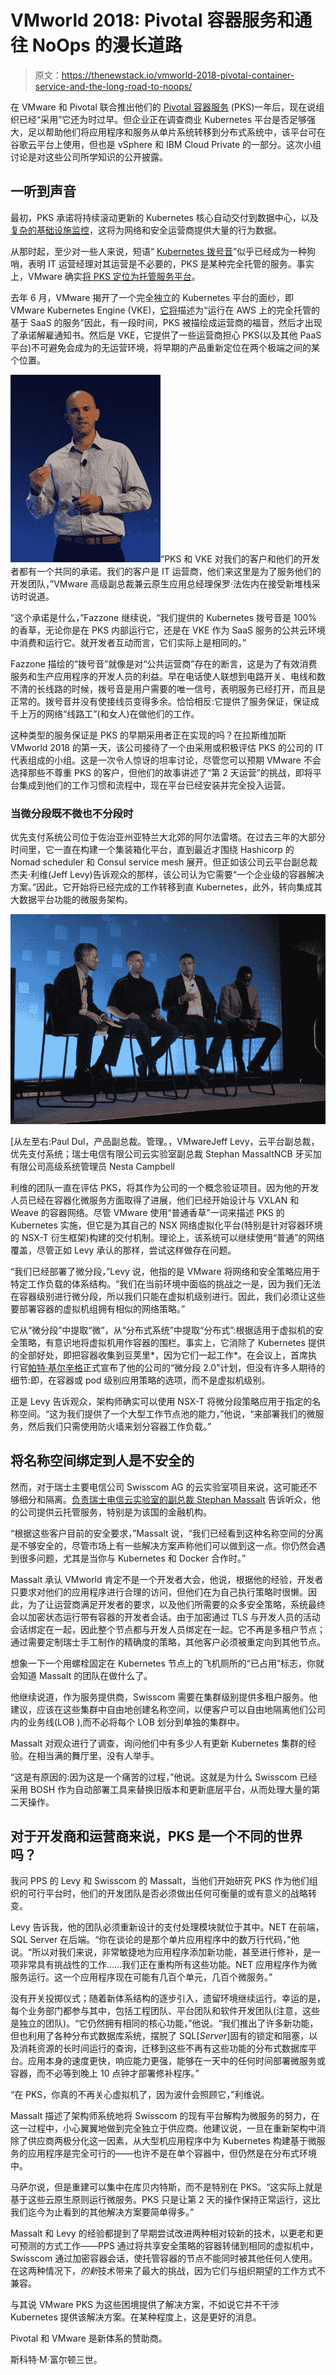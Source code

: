 # VMworld 2018: Pivotal 容器服务和通往 NoOps 的漫长道路

> 原文：<https://thenewstack.io/vmworld-2018-pivotal-container-service-and-the-long-road-to-noops/>

在 VMware 和 Pivotal 联合推出他们的 [Pivotal 容器服务](https://pivotal.io/platform/pivotal-container-service) (PKS)一年后，现在说组织已经“采用”它还为时过早。但企业正在调查商业 Kubernetes 平台是否足够强大，足以帮助他们将应用程序和服务从单片系统转移到分布式系统中，该平台可在谷歌云平台上使用，但也是 vSphere 和 IBM Cloud Private 的一部分。这次小组讨论是对这些公司所学知识的公开披露。

## 一听到声音

最初，PKS 承诺将持续滚动更新的 Kubernetes 核心自动交付到数据中心，以及[复杂的基础设施监控](https://thenewstack.io/vmware-pivotals-pks-distribution-marries-kubernetes-bosh/)，这将为网络和安全运营商提供大量的行为数据。

从那时起，至少对一些人来说，短语“ [Kubernetes 拨号音](https://thenewstack.io/vmworld-2018-whos-responsible-for-programmable-infrastructure/)”似乎已经成为一种狗哨，表明 IT 运营经理对其运营是不必要的，PKS 是某种完全托管的服务。事实上，VMware 确实[将 PKS 定位为托管服务平台](https://siliconangle.com/2018/06/28/vmware-updates-pivotal-container-service-latest-kubernetes-release/)。

去年 6 月，VMware 揭开了一个完全独立的 Kubernetes 平台的面纱，即 VMware Kubernetes Engine (VKE)，[它将](https://cloud.vmware.com/community/2018/06/26/pks-vke-consistent-kubernetes-experience-developers-operations-flexibility-control/)描述为“运行在 AWS 上的完全托管的基于 SaaS 的服务”因此，有一段时间，PKS 被描绘成运营商的福音，然后才出现了承诺解雇通知书。然后是 VKE，它提供了一些运营商担心 PKS(以及其他 PaaS 平台)不可避免会成为的无运营环境，将早期的产品重新定位在两个极端之间的某个位置。

[![](img/39d2ae13df78463051cbda835e157d4a.png)](https://cdn.thenewstack.io/media/2018/09/68a796c5-180829-vmworld-2018-day-3-05-paul-fazzone.jpg)“PKS 和 VKE 对我们的客户和他们的开发者都有一个共同的承诺。我们的客户是 IT 运营商，他们来这里是为了服务他们的开发团队，”VMware 高级副总裁兼云原生应用总经理保罗·法佐内在接受新堆栈采访时说道。

“这个承诺是什么，”Fazzone 继续说，“我们提供的 Kubernetes 拨号音是 100%的香草，无论你是在 PKS 内部运行它，还是在 VKE 作为 SaaS 服务的公共云环境中消费和运行它。就开发者互动而言，它们实际上是相同的。”

Fazzone 描绘的“拨号音”就像是对“公共运营商”存在的断言，这是为了有效消费服务和生产应用程序的开发人员的利益。早在电话使人联想到电路开关、电线和数不清的长线路的时候，拨号音是用户需要的唯一信号，表明服务已经打开，而且是正常的。拨号音并没有使接线员变得多余。恰恰相反:它提供了服务保证，保证成千上万的网络“线路工”(和女人)在做他们的工作。

这种类型的服务保证是 PKS 的早期采用者正在实现的吗？在拉斯维加斯 VMworld 2018 的第一天，该公司接待了一个由采用或积极评估 PKS 的公司的 IT 代表组成的小组。这是一次令人惊讶的坦率讨论，尽管您可以预期 VMware 不会选择那些不尊重 PKS 的客户，但他们的故事讲述了“第 2 天运营”的挑战，即将平台集成到他们的工作习惯和流程中，现在平台已经安装并完全投入运营。

### 当微分段既不微也不分段时

优先支付系统公司位于佐治亚州亚特兰大北郊的阿尔法雷塔。在过去三年的大部分时间里，它一直在构建一个集装箱化平台，直到最近才围绕 Hashicorp 的 Nomad scheduler 和 Consul service mesh 展开。但正如该公司云平台副总裁杰夫·利维(Jeff Levy)告诉观众的那样，该公司认为它需要“一个企业级的容器解决方案。”因此，它开始将已经完成的工作转移到直 Kubernetes，此外，转向集成其大数据平台功能的微服务架构。

[![](img/e3e189b01d497ea799be7d48dfb14813.png)](https://cdn.thenewstack.io/media/2018/09/e0f259c3-180827-vmworld-2018-day-1-12-pks-panel.jpg)

[从左至右:Paul Dul，产品副总裁。管理。，VMwareJeff Levy，云平台副总裁，优先支付系统；瑞士电信有限公司云实验室副总裁 Stephan MassaltNCB 牙买加有限公司高级系统管理员 Nesta Campbell

利维的团队一直在评估 PKS，将其作为公司的一个概念验证项目。因为他的开发人员已经在容器化微服务方面取得了进展，他们已经开始设计与 VXLAN 和 Weave 的容器网络。尽管 VMware 使用“普通香草”一词来描述 PKS 的 Kubernetes 实施，但它是为其自己的 NSX 网络虚拟化平台(特别是针对容器环境的 NSX-T 衍生框架)构建的交付机制。理论上，该系统可以继续使用“普通”的网络覆盖，尽管正如 Levy 承认的那样，尝试这样做存在问题。

“我们已经部署了微分段，”Levy 说，他指的是 VMware 将网络和安全策略应用于特定工作负载的体系结构。“我们在当前环境中面临的挑战之一是，因为我们无法在容器级别进行微分段，所以我们只能在虚拟机级别进行。因此，我们必须让这些要部署容器的虚拟机组拥有相似的网络策略。”

它从“微分段”中提取“微”，从“分布式系统”中提取“分布式”:根据适用于虚拟机的安全策略，有意识地将虚拟机用作容器的围栏。事实上，它消除了 Kubernetes 提供的全部好处，即把容器收集到豆荚里*，因为它们一起工作*。在会议上，首席执行官[帕特·基尔辛格](https://www.linkedin.com/in/patgelsinger/)正式宣布了他的公司的“微分段 2.0”计划，但没有许多人期待的细节:即，在容器或 pod 级别应用策略的选项，而不是虚拟机级别。

正是 Levy 告诉观众，架构师确实可以使用 NSX-T 将微分段策略应用于指定的名称空间。“这为我们提供了一个大型工作节点池的能力，”他说，“来部署我们的微服务，然后我们只需使用防火墙来划分容器工作负载。”

## 将名称空间绑定到人是不安全的

然而，对于瑞士主要电信公司 Swisscom AG 的云实验室项目来说，这可能还不够细分和隔离。[负责瑞士电信云实验室的副总裁 Stephan Massalt](https://www.linkedin.com/in/samassalt/) 告诉听众，他的公司提供云托管服务，特别是为该国的金融机构。

“根据这些客户目前的安全要求，”Massalt 说，“我们已经看到这种名称空间的分离是不够安全的，尽管市场上有一些解决方案声称他们可以做到这一点。你仍然会遇到很多问题，尤其是当你与 Kubernetes 和 Docker 合作时。”

Massalt 承认 VMworld 肯定不是一个开发者大会，他说，根据他的经验，开发者只要求对他们的应用程序进行合理的访问，但他们在为自己执行策略时很懒。因此，为了让运营商满足开发者的要求，以及他们所需要的众多安全策略，系统最终会以加密状态运行带有容器的开发者会话。由于加密通过 TLS 与开发人员的活动会话绑定在一起，因此整个节点都与开发人员绑定在一起。它不再是多租户节点；通过需要定制瑞士手工制作的精确度的策略，其他客户必须被重定向到其他节点。

想象一下一个用螺栓固定在 Kubernetes 节点上的飞机厕所的“已占用”标志，你就会知道 Massalt 的团队在做什么了。

他继续说道，作为服务提供商，Swisscom 需要在集群级别提供多租户服务。他建议，应该在这些集群中自由地创建名称空间，以便客户可以自由地隔离他们公司内的业务线(LOB ),而不必将每个 LOB 划分到单独的集群中。

Massalt 对观众进行了调查，询问他们中有多少人有更新 Kubernetes 集群的经验。在相当满的舞厅里，没有人举手。

“这是有原因的:因为这是一个痛苦的过程，”他说。这就是为什么 Swisscom 已经采用 BOSH 作为自动部署工具来替换旧版本和更新底层平台，从而处理大量的第二天操作。

## 对于开发商和运营商来说，PKS 是一个不同的世界吗？

我问 PPS 的 Levy 和 Swisscom 的 Massalt，当他们开始研究 PKS 作为他们组织的可行平台时，他们的开发团队是否必须做出任何可衡量的或有意义的战略转变。

Levy 告诉我，他的团队必须重新设计的支付处理模块就位于其中。NET 在前端，SQL Server 在后端。“你在谈论的是那个单片应用程序中的数万行代码，”他说。“所以对我们来说，非常敏捷地为应用程序添加新功能，甚至进行修补，是一项非常具有挑战性的工作……我们正在重构所有这些功能。NET 应用程序作为微服务运行。这一个应用程序现在可能有几百个单元，几百个微服务。”

没有开关投掷仪式；随着新体系结构的逐步引入，遗留环境继续运行。幸运的是，每个业务部门都参与其中，包括工程团队、平台团队和软件开发团队(注意，这些是独立的团队)。“它仍然拥有相同的核心功能，”他说。“我们推出了许多新功能，但也利用了各种分布式数据库系统，摆脱了 SQL[*Server*]固有的锁定和阻塞，以及消耗资源的长时间运行的查询，迁移到这些不再有这些功能的分布式数据库平台。应用本身的速度更快，响应能力更强，能够在一天中的任何时间部署微服务或容器，而不必等到晚上 10 点钟才部署修补程序。”

“在 PKS，你真的不再关心虚拟机了，因为波什会照顾它，”利维说。

Massalt 描述了架构师系统地将 Swisscom 的现有平台解构为微服务的努力，在这一过程中，小心翼翼地做到完全独立于供应商。他建议说，一旦在重新架构中消除了供应商两极分化这一因素，从大型机应用程序中为 Kubernetes 构建基于微服务的应用程序是完全可行的——也许不是在单个容器中，但仍然是在分布式环境中。

马萨尔说，但是重建可以集中在库贝内特斯，而不是特别在 PKS。“这实际上就是基于这些云原生原则运行微服务。PKS 只是让第 2 天的操作保持正常运行，这比我们迄今为止看到的其他解决方案要简单得多。”

Massalt 和 Levy 的经验都提到了早期尝试改进两种相对较新的技术，以更老和更可预测的方式工作——PPS 通过将共享安全策略的容器转储到相同的虚拟机中，Swisscom 通过加密容器会话，使托管容器的节点不能同时被其他任何人使用。在这两种情况下，*的新*技术带来了最大的挑战，因为它们与组织期望的工作方式不兼容。

与其说 VMware PKS 为这些困境提供了解决方案，不如说它并不干涉 Kubernetes 提供该解决方案。在某种程度上，这是更好的消息。

Pivotal 和 VMware 是新体系的赞助商。

斯科特·M·富尔顿三世。

<svg xmlns:xlink="http://www.w3.org/1999/xlink" viewBox="0 0 68 31" version="1.1"><title>Group</title> <desc>Created with Sketch.</desc></svg>